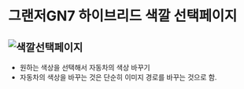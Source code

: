 # 그랜저GN7 하이브리드 색깔 선택페이지

![색깔선택페이지](https://user-images.githubusercontent.com/103127767/219960262-53232b60-ee00-4edd-9264-44289ab553bf.gif)
------------------------------------------------------------------------------------------------------------------------

- 원하는 색상을 선택해서 자동차의 색상 바꾸기
- 자동차의 색상을 바꾸는 것은 단순히 이미지 경로를 바꾸는 것으로 함.


